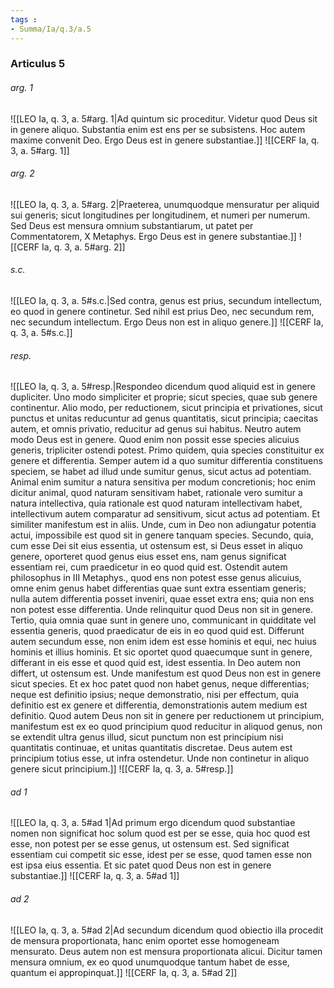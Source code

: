 ```yaml
---
tags : 
- Summa/Ia/q.3/a.5
---
```


### Articulus 5

###### arg. 1
![[LEO Ia, q. 3, a. 5#arg. 1|Ad quintum sic proceditur. Videtur quod Deus sit in genere aliquo. Substantia enim est ens per se subsistens. Hoc autem maxime convenit Deo. Ergo Deus est in genere substantiae.]]
![[CERF Ia, q. 3, a. 5#arg. 1]]

###### arg. 2
![[LEO Ia, q. 3, a. 5#arg. 2|Praeterea, unumquodque mensuratur per aliquid sui generis; sicut longitudines per longitudinem, et numeri per numerum. Sed Deus est mensura omnium substantiarum, ut patet per Commentatorem, X Metaphys. Ergo Deus est in genere substantiae.]]
![[CERF Ia, q. 3, a. 5#arg. 2]]

###### s.c.
![[LEO Ia, q. 3, a. 5#s.c.|Sed contra, genus est prius, secundum intellectum, eo quod in genere continetur. Sed nihil est prius Deo, nec secundum rem, nec secundum intellectum. Ergo Deus non est in aliquo genere.]]
![[CERF Ia, q. 3, a. 5#s.c.]]

###### resp.
![[LEO Ia, q. 3, a. 5#resp.|Respondeo dicendum quod aliquid est in genere dupliciter. Uno modo simpliciter et proprie; sicut species, quae sub genere continentur. Alio modo, per reductionem, sicut principia et privationes, sicut punctus et unitas reducuntur ad genus quantitatis, sicut principia; caecitas autem, et omnis privatio, reducitur ad genus sui habitus. Neutro autem modo Deus est in genere. Quod enim non possit esse species alicuius generis, tripliciter ostendi potest. Primo quidem, quia species constituitur ex genere et differentia. Semper autem id a quo sumitur differentia constituens speciem, se habet ad illud unde sumitur genus, sicut actus ad potentiam. Animal enim sumitur a natura sensitiva per modum concretionis; hoc enim dicitur animal, quod naturam sensitivam habet, rationale vero sumitur a natura intellectiva, quia rationale est quod naturam intellectivam habet, intellectivum autem comparatur ad sensitivum, sicut actus ad potentiam. Et similiter manifestum est in aliis. Unde, cum in Deo non adiungatur potentia actui, impossibile est quod sit in genere tanquam species. Secundo, quia, cum esse Dei sit eius essentia, ut ostensum est, si Deus esset in aliquo genere, oporteret quod genus eius esset ens, nam genus significat essentiam rei, cum praedicetur in eo quod quid est. Ostendit autem philosophus in III Metaphys., quod ens non potest esse genus alicuius, omne enim genus habet differentias quae sunt extra essentiam generis; nulla autem differentia posset inveniri, quae esset extra ens; quia non ens non potest esse differentia. Unde relinquitur quod Deus non sit in genere. Tertio, quia omnia quae sunt in genere uno, communicant in quidditate vel essentia generis, quod praedicatur de eis in eo quod quid est. Differunt autem secundum esse, non enim idem est esse hominis et equi, nec huius hominis et illius hominis. Et sic oportet quod quaecumque sunt in genere, differant in eis esse et quod quid est, idest essentia. In Deo autem non differt, ut ostensum est. Unde manifestum est quod Deus non est in genere sicut species. Et ex hoc patet quod non habet genus, neque differentias; neque est definitio ipsius; neque demonstratio, nisi per effectum, quia definitio est ex genere et differentia, demonstrationis autem medium est definitio. Quod autem Deus non sit in genere per reductionem ut principium, manifestum est ex eo quod principium quod reducitur in aliquod genus, non se extendit ultra genus illud, sicut punctum non est principium nisi quantitatis continuae, et unitas quantitatis discretae. Deus autem est principium totius esse, ut infra ostendetur. Unde non continetur in aliquo genere sicut principium.]]
![[CERF Ia, q. 3, a. 5#resp.]]

###### ad 1
![[LEO Ia, q. 3, a. 5#ad 1|Ad primum ergo dicendum quod substantiae nomen non significat hoc solum quod est per se esse, quia hoc quod est esse, non potest per se esse genus, ut ostensum est. Sed significat essentiam cui competit sic esse, idest per se esse, quod tamen esse non est ipsa eius essentia. Et sic patet quod Deus non est in genere substantiae.]]
![[CERF Ia, q. 3, a. 5#ad 1]]

###### ad 2
![[LEO Ia, q. 3, a. 5#ad 2|Ad secundum dicendum quod obiectio illa procedit de mensura proportionata, hanc enim oportet esse homogeneam mensurato. Deus autem non est mensura proportionata alicui. Dicitur tamen mensura omnium, ex eo quod unumquodque tantum habet de esse, quantum ei appropinquat.]]
![[CERF Ia, q. 3, a. 5#ad 2]]


